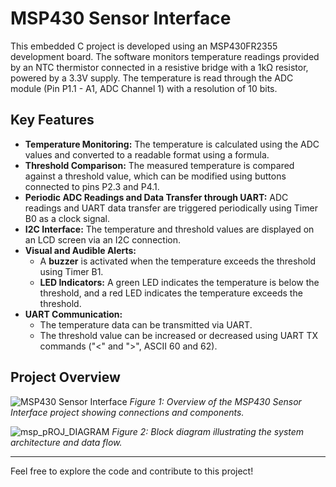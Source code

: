 # MSP430 Sensor Interface

This embedded C project is developed using an MSP430FR2355 development board. The software monitors temperature readings provided by an NTC thermistor connected in a resistive bridge with a 1kΩ resistor, powered by a 3.3V supply. The temperature is read through the ADC module (Pin P1.1 - A1, ADC Channel 1) with a resolution of 10 bits.

## Key Features

- **Temperature Monitoring:** The temperature is calculated using the ADC values and converted to a readable format using a formula.
- **Threshold Comparison:** The measured temperature is compared against a threshold value, which can be modified using buttons connected to pins P2.3 and P4.1.
- **Periodic ADC Readings and Data Transfer through UART:** ADC readings and UART data transfer are triggered periodically using Timer B0 as a clock signal.
- **I2C Interface:** The temperature and threshold values are displayed on an LCD screen via an I2C connection.
- **Visual and Audible Alerts:**
  - A **buzzer** is activated when the temperature exceeds the threshold using Timer B1.
  - **LED Indicators:** A green LED indicates the temperature is below the threshold, and a red LED indicates the temperature exceeds the threshold.
- **UART Communication:**
  - The temperature data can be transmitted via UART.
  - The threshold value can be increased or decreased using UART TX commands ("<" and ">", ASCII 60 and 62).

## Project Overview

![MSP430 Sensor Interface](https://github.com/user-attachments/assets/55e61db3-7699-4fa4-a508-e7967d0ff5d5)
*Figure 1: Overview of the MSP430 Sensor Interface project showing connections and components.*

![msp_pROJ_DIAGRAM](https://github.com/user-attachments/assets/2dc5a040-4a60-4561-98cb-20fd11c03869)
*Figure 2: Block diagram illustrating the system architecture and data flow.*

---

Feel free to explore the code and contribute to this project!
